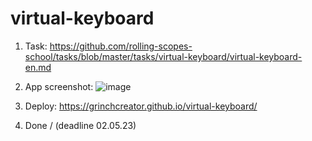 # virtual-keyboard

1. Task:
  https://github.com/rolling-scopes-school/tasks/blob/master/tasks/virtual-keyboard/virtual-keyboard-en.md
2. App screenshot:
  ![image](https://user-images.githubusercontent.com/119819551/235909523-ebd6b18c-2a81-4e72-b21f-52a93ce2bd1e.png)
3. Deploy:  https://grinchcreator.github.io/virtual-keyboard/
   
4. Done / (deadline 02.05.23)
